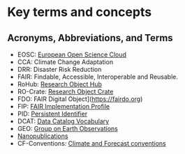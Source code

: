 # Key terms and concepts

## Acronyms, Abbreviations, and Terms

- EOSC: [European Open Science Cloud](https://eosc.eu)
- CCA: Climate Change Adaptation
- DRR: Disaster Risk Reduction 
- FAIR: Findable, Accessible, Interoperable and Reusable.
- RoHub: [Research Object Hub](https://www.rohub.org)
- RO-Crate: [Research Object Crate](https://www.researchobject.org/ro-crate/) 
- FDO: FAIR Digital Object](https://fairdo.org)
- FIP: [FAIR Implementation Profile](https://www.go-fair.org/how-to-go-fair/fair-implementation-profile/)
- PID: [Persistent Identifier](https://en.wikipedia.org/wiki/Persistent_identifier)
- DCAT: [Data Catalog Vocabulary](https://www.w3.org/TR/vocab-dcat-3/)
- GEO: [Group on Earth Observations](https://earthobservations.org)
- [Nanopublications](https://nanopub.net)
- CF-Conventions: [Climate and Forecast conventions](https://cfconventions.org/)

